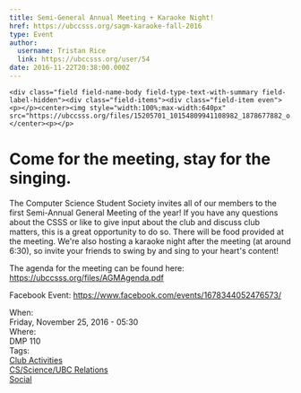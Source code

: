 ```yaml
---
title: Semi-General Annual Meeting + Karaoke Night! 
href: https://ubccsss.org/sagm-karaoke-fall-2016
type: Event
author:
  username: Tristan Rice
  link: https://ubccsss.org/user/54
date: 2016-11-22T20:38:00.000Z
---
```



    <div class="field field-name-body field-type-text-with-summary field-label-hidden"><div class="field-items"><div class="field-item even"><p></p><center><img style="width:100%;max-width:640px" src="https://ubccsss.org/files/15205701_10154809941108982_1878677882_o.jpg"></center><p></p>

<h1>Come for the meeting, stay for the singing.</h1>

<p>The Computer Science Student Society invites all of our members to the first Semi-Annual General Meeting of the year! If you have any questions about the CSSS or like to give input about the club and discuss club matters, this is a great opportunity to do so. There will be food provided at the meeting. We&apos;re also hosting a karaoke night after the meeting (at around 6:30), so invite your friends to swing by and sing to your heart&apos;s content!</p>

<p>The agenda for the meeting can be found here: <a href="https://ubccsss.org/files/AGMAgenda.pdf">https://ubccsss.org/files/AGMAgenda.pdf</a></p>

<p>Facebook Event: <a href="https://www.facebook.com/events/1678344052476573/">https://www.facebook.com/events/1678344052476573/</a></p>
</div></div></div><div class="field field-name-field-dates field-type-datetime field-label-above"><div class="field-label">When:&#xA0;</div><div class="field-items"><div class="field-item even"><span class="date-display-single">Friday, November 25, 2016 - 05:30</span></div></div></div><div class="field field-name-field-location field-type-text field-label-above"><div class="field-label">Where:&#xA0;</div><div class="field-items"><div class="field-item even">DMP 110</div></div></div>    <footer>
    <div class="field field-name-field-tags field-type-taxonomy-term-reference field-label-above"><div class="field-label">Tags:&#xA0;</div><div class="field-items"><div class="field-item even"><a href="/club">Club Activities</a></div><div class="field-item odd"><a href="/taxonomy/term/1">CS/Science/UBC Relations</a></div><div class="field-item even"><a href="/social">Social</a></div></div></div>      </footer>
    